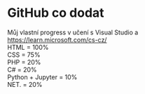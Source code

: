 # GitHub co dodat

Můj vlastní progress v učení s Visual Studio a https://learn.microsoft.com/cs-cz/ </br>
HTML = 100% </br>
CSS = 75% </br>
PHP = 20% </br>
C# = 20% </br>
Python + Jupyter = 10%</br>
NET. = 20% </br>
